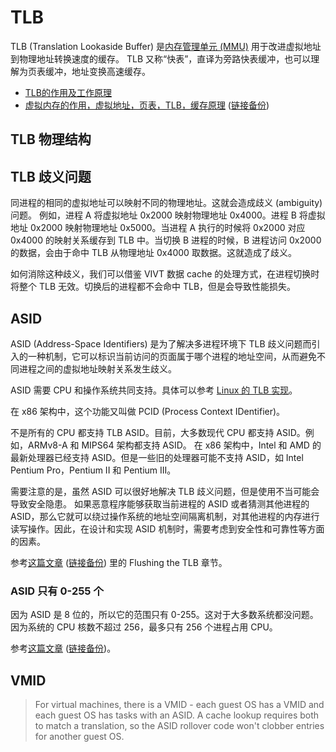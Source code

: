 # TLB

TLB (Translation Lookaside Buffer) 是[内存管理单元 (MMU)](./MMU.md) 用于改进虚拟地址到物理地址转换速度的缓存。
TLB 又称“快表”，直译为旁路快表缓冲，也可以理解为页表缓冲，地址变换高速缓存。

- [TLB的作用及工作原理](https://www.cnblogs.com/alantu2018/p/9000777.html)
- [虚拟内存的作用，虚拟地址，页表，TLB，缓存原理](https://wangjunstf.github.io/2021/11/09/xu-ni-nei-cun-de-zuo-yong-xu-ni-di-zhi-ye-biao-tlb-huan-cun-yuan-li/) ([链接备份](https://web.archive.org/web/20230311080315/https://wangjunstf.github.io/2021/11/09/xu-ni-nei-cun-de-zuo-yong-xu-ni-di-zhi-ye-biao-tlb-huan-cun-yuan-li/))

## TLB 物理结构


## TLB 歧义问题

同进程的相同的虚拟地址可以映射不同的物理地址。这就会造成歧义 (ambiguity) 问题。
例如，进程 A 将虚拟地址 0x2000 映射物理地址 0x4000。进程 B 将虚拟地址 0x2000 映射物理地址 0x5000。当进程 A 执行的时候将 0x2000 对应 0x4000 的映射关系缓存到 TLB 中。当切换 B 进程的时候，B 进程访问 0x2000 的数据，会由于命中 TLB 从物理地址 0x4000 取数据。这就造成了歧义。

如何消除这种歧义，我们可以借鉴 VIVT 数据 cache 的处理方式，在进程切换时将整个 TLB 无效。切换后的进程都不会命中 TLB，但是会导致性能损失。

## ASID

ASID (Address-Space Identifiers) 是为了解决多进程环境下 TLB 歧义问题而引入的一种机制，它可以标识当前访问的页面属于哪个进程的地址空间，从而避免不同进程之间的虚拟地址映射关系发生歧义。

ASID 需要 CPU 和操作系统共同支持。具体可以参考 [Linux 的 TLB 实现](https://github.com/torvalds/linux/blob/master/arch/x86/mm/tlb.c)。

在 x86 架构中，这个功能又叫做 PCID (Process Context IDentifier)。

不是所有的 CPU 都支持 TLB ASID。目前，大多数现代 CPU 都支持 ASID。例如，ARMv8-A 和 MIPS64 架构都支持 ASID。
在 x86 架构中，Intel 和 AMD 的最新处理器已经支持 ASID。但是一些旧的处理器可能不支持 ASID，如 Intel Pentium Pro，Pentium II 和 Pentium III。

需要注意的是，虽然 ASID 可以很好地解决 TLB 歧义问题，但是使用不当可能会导致安全隐患。
如果恶意程序能够获取当前进程的 ASID 或者猜测其他进程的 ASID，那么它就可以绕过操作系统的地址空间隔离机制，对其他进程的内存进行读写操作。因此，在设计和实现 ASID 机制时，需要考虑到安全性和可靠性等方面的因素。

参考[这篇文章](https://www.cs.swarthmore.edu/~kwebb/cs31/s15/bucs/virtual_memory_hardware.html) ([链接备份](https://web.archive.org/web/20191001194242/https://www.cs.swarthmore.edu/~kwebb/cs31/s15/bucs/virtual_memory_hardware.html)) 里的 Flushing the TLB 章节。

### ASID 只有 0-255 个

因为 ASID 是 8 位的，所以它的范围只有 0-255。这对于大多数系统都没问题。因为系统的 CPU 核数不超过 256，最多只有 256 个进程占用 CPU。

参考[这篇文章](https://community.arm.com/support-forums/f/architectures-and-processors-forum/5229/address-space-identifier---asid) ([链接备份](https://web.archive.org/web/20220926202622/https://community.arm.com/support-forums/f/architectures-and-processors-forum/5229/address-space-identifier---asid))。

## VMID

> For virtual machines, there is a VMID - each guest OS has a VMID and each guest OS has tasks with an ASID. A cache lookup requires both to match a translation, so the ASID rollover code won't clobber entries for another guest OS.
